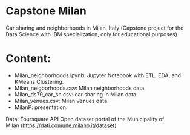 # Capstone Milan
Car sharing and neighborhoods in Milan, Italy (Capstone project for the Data Science with IBM specialization, only for educational purposes) 

# Content:
- Milan_neighborhoods.ipynb: Jupyter Notebook with ETL, EDA, and KMeans Clustering.
- Milan_neigborhoods.csv: Milan neighborhoods data.
- Milan_ds79_car_sh.csv: car sharing in Milan data.
- Milan_venues.csv: Milan venues data.
- MilanP: presentation.

Data:
Foursquare API
Open dataset portal of the Municipality of Milan (https://dati.comune.milano.it/dataset)
